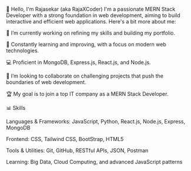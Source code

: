👋 Hello, I'm Rajasekar (aka RajaXCoder)
I'm a passionate MERN Stack Developer with a strong foundation in web development, aiming to build interactive and efficient web applications. Here's a bit more about me:

  🔭 I’m currently working on refining my skills and building my portfolio.
  
  🌱 Constantly learning and improving, with a focus on modern web technologies.
  
  💻 Proficient in MongoDB, Express.js, React.js, and Node.js.
  
  👯 I’m looking to collaborate on challenging projects that push the boundaries of web development.
  
  🏆 My goal is to join a top IT company as a MERN Stack Developer.
  

📊 Skills

  Languages & Frameworks: JavaScript, Python, React.js, Node.js, Express, MongoDB
  
  Frontend: CSS, Tailwind CSS, BootStrap, HTML5
  
  Tools & Utilities: Git, GitHub, RESTful APIs, JSON, Postman
  
  Learning: Big Data, Cloud Computing, and advanced JavaScript patterns
  
